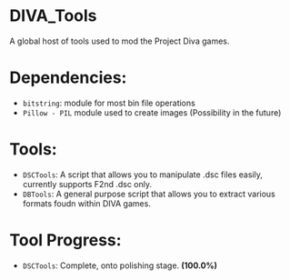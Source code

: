 # DIVA_Tools
A global host of tools used to mod the Project Diva games.

# Dependencies:
+ `bitstring`: module for most bin file operations
+ `Pillow - PIL` module used to create images (Possibility in the future)

# Tools:

+ `DSCTools`: A script that allows you to manipulate .dsc files easily, currently supports F2nd .dsc only.
+ `DBTools`: A general purpose script that allows you to extract various formats foudn within DIVA games.

# Tool Progress:

+ `DSCTools`: Complete, onto polishing stage. **(100.0%)**
